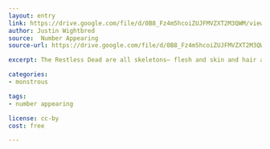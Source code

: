 ```yaml
---
layout: entry
link: https://drive.google.com/file/d/0B8_Fz4m5hcoiZUJFMVZXT2M3QWM/view
author: Justin Wightbred
source:  Number Appearing
source-url: https://drive.google.com/file/d/0B8_Fz4m5hcoiZUJFMVZXT2M3QWM/view

excerpt: The Restless Dead are all skeletons— flesh and skin and hair all rotted away.

categories:
- monstrous

tags:
- number appearing

license: cc-by
cost: free

---
```

